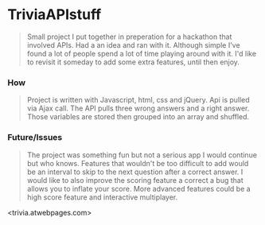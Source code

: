 # TriviaAPIstuff

> Small project I put together in preperation for a hackathon that involved APIs. Had a an idea and ran with it.
>Although simple I've found a lot of people spend a lot of time playing around with it.
>I'd like to revisit it someday to add some extra features, until then enjoy.

### How

>Project is written with Javascript, html, css and jQuery. Api is pulled via Ajax call.
>The API pulls three wrong answers and a right answer. Those variables are stored then grouped into an array and shuffled.

### Future/Issues

>The project was something fun but not a serious app I would continue but who knows.
>Features that wouldn't be too difficult to add would be an interval to skip to the next question after a correct answer.
>I would like to also improve the scoring feature a correct a bug that allows you to inflate your score.
>More advanced features could be a high score feature and interactive multiplayer.

<trivia.atwebpages.com>
